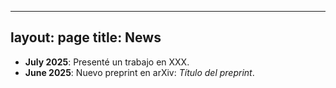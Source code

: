 <!-- news.md -->
---
layout: page
title: News
---
* **July 2025**: Presenté un trabajo en XXX.
* **June 2025**: Nuevo preprint en arXiv: *Título del preprint*.
